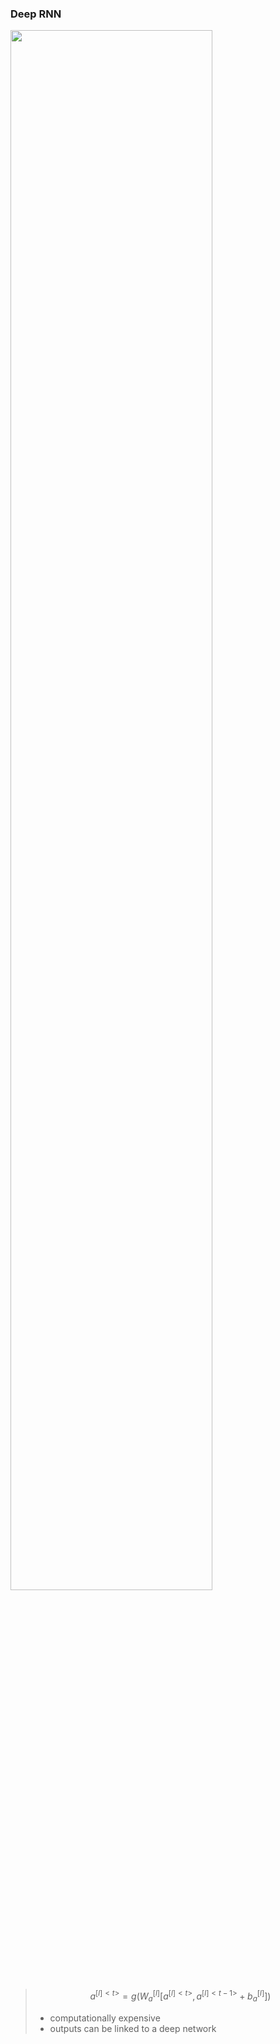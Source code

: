 ### Deep RNN

<img src='https://raw.githubusercontent.com/yujuezhao/deeplearning-course/master/5%E3%80%81Sequence%20Models/Week1/01_recurrent-neural-networks/images/22.PNG' width='80%' height='80%'>

> $$
> a^{[l]<t>}=g\left( W_a^{[l]}[a^{[l]<t>},a^{[l]<t-1>}+b_a^{[l]}] \right)
> $$
>
> * computationally expensive
> * outputs can be linked to a deep network

